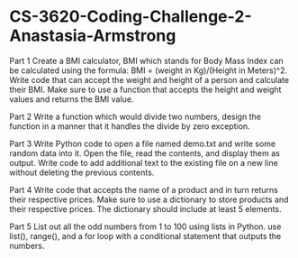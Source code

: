# CS-3620-Coding-Challenge-2-Anastasia-Armstrong

Part 1
Create a BMI calculator, BMI which stands for Body Mass Index can be calculated using the formula:
BMI = (weight in Kg)/(Height in Meters)^2.
Write code that can accept the weight and height of a person and calculate their BMI.
Make sure to use a function that accepts the height and weight values and returns the BMI value.

Part 2
Write a function which would divide two numbers, design the function in a manner that it handles the divide by zero exception.

Part 3
Write Python code to open a file named demo.txt and write some random data into it.
Open the file, read the contents, and display them as output.
Write code to add additional text to the existing file on a new line without deleting the previous contents.

Part 4
Write code that accepts the name of a product and in turn returns their respective prices.
Make sure to use a dictionary to store products and their respective prices.
The dictionary should include at least 5 elements.

Part 5
List out all the odd numbers from 1 to 100 using lists in Python.
use list(), range(), and a for loop with a conditional statement that outputs the numbers.
